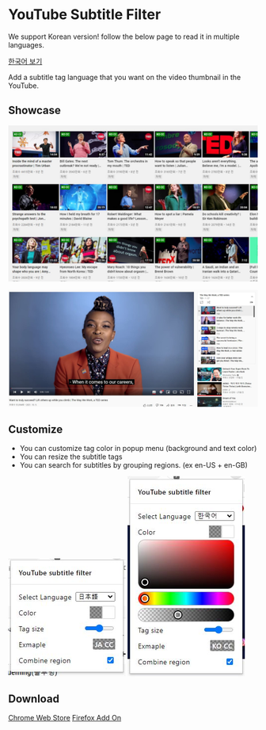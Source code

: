 # YouTube Subtitle Filter

We support Korean version!
follow the below page to read it in multiple languages.

[한국어 보기](README_KO.md)

Add a subtitle tag language that you want on the video thumbnail in the YouTube.

## Showcase
![Showcase Videos](chrome/asset/showcase_videos.jpg)

![Showcase In Video](chrome/asset/showcase_invideo.jpg)

## Customize
- You can customize tag color in popup menu (background and text color)
- You can resize the subtitle tags
- You can search for subtitles by grouping regions. (ex en-US + en-GB)

![Showcase Popup](chrome/asset/showcase_popup_1.jpg) ![Showcase Popup](chrome/asset/showcase_popup_2.jpg)

## Download
[Chrome Web Store](https://chrome.google.com/webstore/detail/Youtube-subtitle-filter/onmelgncdnoihoaopmkcacadlmjmcehd)
[Firefox Add On](https://addons.mozilla.org/ko/firefox/addon/youtube-subtitle-filter)